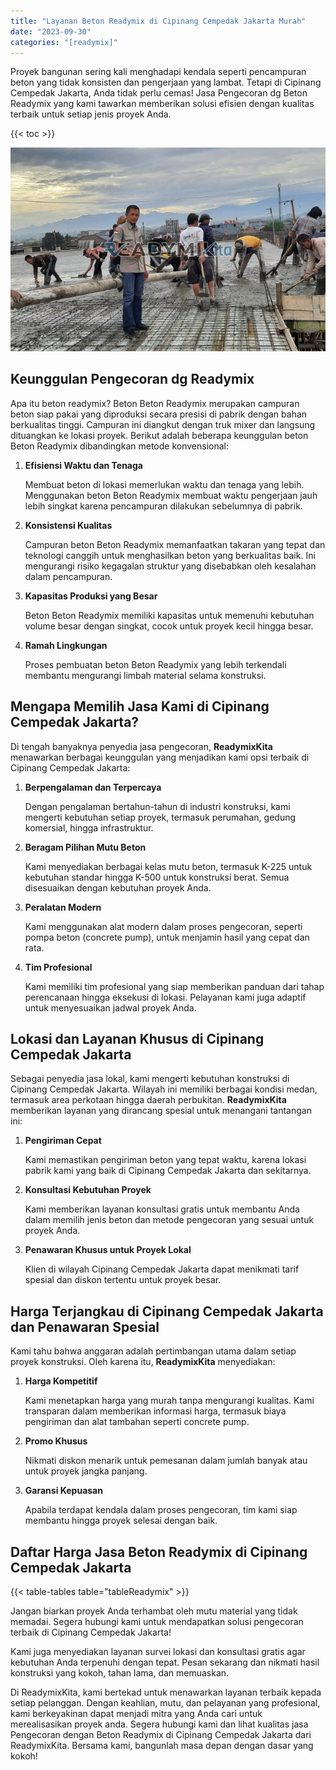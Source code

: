 ```yaml
---
title: "Layanan Beton Readymix di Cipinang Cempedak Jakarta Murah"
date: "2023-09-30"
categories: "[readymix]"
---
```


Proyek bangunan sering kali menghadapi kendala seperti pencampuran beton yang tidak konsisten dan pengerjaan yang lambat. Tetapi di Cipinang Cempedak Jakarta, Anda tidak perlu cemas! Jasa Pengecoran dg Beton Readymix yang kami tawarkan memberikan solusi efisien dengan kualitas terbaik untuk setiap jenis proyek Anda.

{{< toc >}}

![Layanan Beton Readymix di Cipinang Cempedak Jakarta Murah](/images/readymix/cor-readymix-11.jpg)

## Keunggulan Pengecoran dg Readymix

Apa itu beton readymix? Beton Beton Readymix merupakan campuran beton siap pakai yang diproduksi secara presisi di pabrik dengan bahan berkualitas tinggi. Campuran ini diangkut dengan truk mixer dan langsung dituangkan ke lokasi proyek. Berikut adalah beberapa keunggulan beton Beton Readymix dibandingkan metode konvensional:

1. **Efisiensi Waktu dan Tenaga**

   Membuat beton di lokasi memerlukan waktu dan tenaga yang lebih. Menggunakan beton Beton Readymix membuat waktu pengerjaan jauh lebih singkat karena pencampuran dilakukan sebelumnya di pabrik.

2. **Konsistensi Kualitas**

   Campuran beton Beton Readymix memanfaatkan takaran yang tepat dan teknologi canggih untuk menghasilkan beton yang berkualitas baik. Ini mengurangi risiko kegagalan struktur yang disebabkan oleh kesalahan dalam pencampuran.

3. **Kapasitas Produksi yang Besar**

   Beton Beton Readymix memiliki kapasitas untuk memenuhi kebutuhan volume besar dengan singkat, cocok untuk proyek kecil hingga besar.

4. **Ramah Lingkungan**

   Proses pembuatan beton Beton Readymix yang lebih terkendali membantu mengurangi limbah material selama konstruksi.

## Mengapa Memilih Jasa Kami di Cipinang Cempedak Jakarta?

Di tengah banyaknya penyedia jasa pengecoran, **ReadymixKita** menawarkan berbagai keunggulan yang menjadikan kami opsi terbaik di Cipinang Cempedak Jakarta:

1. **Berpengalaman dan Terpercaya**

   Dengan pengalaman bertahun-tahun di industri konstruksi, kami mengerti kebutuhan setiap proyek, termasuk perumahan, gedung komersial, hingga infrastruktur.

2. **Beragam Pilihan Mutu Beton**

   Kami menyediakan berbagai kelas mutu beton, termasuk K-225 untuk kebutuhan standar hingga K-500 untuk konstruksi berat. Semua disesuaikan dengan kebutuhan proyek Anda.

3. **Peralatan Modern**

   Kami menggunakan alat modern dalam proses pengecoran, seperti pompa beton (concrete pump), untuk menjamin hasil yang cepat dan rata.

4. **Tim Profesional**

   Kami memiliki tim profesional yang siap memberikan panduan dari tahap perencanaan hingga eksekusi di lokasi. Pelayanan kami juga adaptif untuk menyesuaikan jadwal proyek Anda.

## Lokasi dan Layanan Khusus di Cipinang Cempedak Jakarta

Sebagai penyedia jasa lokal, kami mengerti kebutuhan konstruksi di Cipinang Cempedak Jakarta. Wilayah ini memiliki berbagai kondisi medan, termasuk area perkotaan hingga daerah perbukitan. **ReadymixKita** memberikan layanan yang dirancang spesial untuk menangani tantangan ini:

1. **Pengiriman Cepat**

   Kami memastikan pengiriman beton yang tepat waktu, karena lokasi pabrik kami yang baik di Cipinang Cempedak Jakarta dan sekitarnya.

2. **Konsultasi Kebutuhan Proyek**

   Kami memberikan layanan konsultasi gratis untuk membantu Anda dalam memilih jenis beton dan metode pengecoran yang sesuai untuk proyek Anda.

3. **Penawaran Khusus untuk Proyek Lokal**

   Klien di wilayah Cipinang Cempedak Jakarta dapat menikmati tarif spesial dan diskon tertentu untuk proyek besar.

## Harga Terjangkau di Cipinang Cempedak Jakarta dan Penawaran Spesial

Kami tahu bahwa anggaran adalah pertimbangan utama dalam setiap proyek konstruksi. Oleh karena itu, **ReadymixKita** menyediakan:

1. **Harga Kompetitif**

   Kami menetapkan harga yang murah tanpa mengurangi kualitas. Kami transparan dalam memberikan informasi harga, termasuk biaya pengiriman dan alat tambahan seperti concrete pump.

2. **Promo Khusus**

   Nikmati diskon menarik untuk pemesanan dalam jumlah banyak atau untuk proyek jangka panjang.

3. **Garansi Kepuasan**

   Apabila terdapat kendala dalam proses pengecoran, tim kami siap membantu hingga proyek selesai dengan baik.

## Daftar Harga Jasa Beton Readymix di Cipinang Cempedak Jakarta

{{< table-tables table="tableReadymix" >}}

Jangan biarkan proyek Anda terhambat oleh mutu material yang tidak memadai. Segera hubungi kami untuk mendapatkan solusi pengecoran terbaik di Cipinang Cempedak Jakarta!

Kami juga menyediakan layanan survei lokasi dan konsultasi gratis agar kebutuhan Anda terpenuhi dengan tepat. Pesan sekarang dan nikmati hasil konstruksi yang kokoh, tahan lama, dan memuaskan.

Di ReadymixKita, kami bertekad untuk menawarkan layanan terbaik kepada setiap pelanggan. Dengan keahlian, mutu, dan pelayanan yang profesional, kami berkeyakinan dapat menjadi mitra yang Anda cari untuk merealisasikan proyek anda. Segera hubungi kami dan lihat kualitas jasa Pengecoran dengan Beton Readymix di Cipinang Cempedak Jakarta dari ReadymixKita. Bersama kami, bangunlah masa depan dengan dasar yang kokoh!